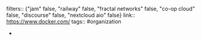 ---
---

filters:: {"jam" false, "railway" false, "fractal networks" false, "co-op cloud" false, "discourse" false, "nextcloud aio" false}
link:: https://www.docker.com/
tags:: #organization

-